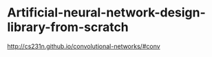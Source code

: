 # Artificial-neural-network-design-library-from-scratch

http://cs231n.github.io/convolutional-networks/#conv
